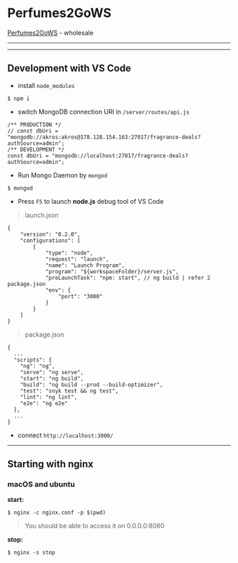 # Perfumes2GoWS

[Perfumes2GoWS](http://www.perfumes2go.net) - wholesale

---
---

## Development with VS Code

- install `node_modules`
```
$ npm i
```
- switch MongoDB connection URI in `/server/routes/api.js`
```
/** PRODUCTION */
// const dbUri = "mongodb://akros:akros@178.128.154.163:27017/fragrance-deals?authSource=admin";
/** DEVELOPMENT */
const dbUri = "mongodb://localhost:27017/fragrance-deals?authSource=admin";
```
- Run Mongo Daemon by `mongod`
```
$ mongod
```
- Press `F5` to launch **node.js** debug tool of VS Code
> launch.json
```
{
    "version": "0.2.0",
    "configurations": [
        {
            "type": "node",
            "request": "launch",
            "name": "Launch Program",
            "program": "${workspaceFolder}/server.js",
            "preLaunchTask": "npm: start", // ng build | refer 2 package.json
            "env": {
                "port": "3000"
            }
        }
    ]
}
```
> package.json
```
{
  ...
  "scripts": {
    "ng": "ng",
    "serve": "ng serve",
    "start": "ng build",
    "build": "ng build --prod --build-optimizer",
    "test": "snyk test && ng test",
    "lint": "ng lint",
    "e2e": "ng e2e"
  },
  ...
}

```
- connect `http://localhost:3000/`

---

## Starting with nginx

### macOS and ubuntu

**start:**
```
$ nginx -c nginx.conf -p $(pwd)
```
> You should be able to access it on 0.0.0.0:8080

**stop:**
```
$ nginx -s stop
```
